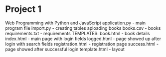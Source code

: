# Project 1

Web Programming with Python and JavaScript
application.py - main program file
import.py - creating tables aploading books
books.csv - books
requirements.txt - requirements 
TEMPLATES:
book.html - book details
index.html - main page with login fields
logged.html - page showed up after login with search fields
registration.html - registration page
success.html - page showed after successful login
template.html - layout
